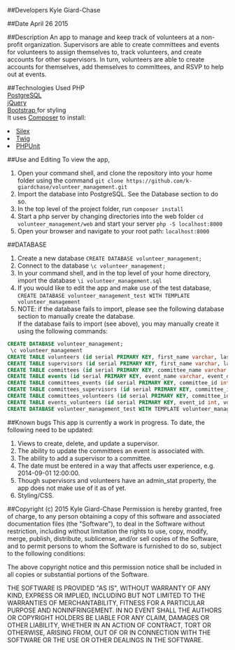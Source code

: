 ##Developers
Kyle Giard-Chase

##Date
April 26 2015



##Description
An app to manage and keep track of volunteers at a non-profit organization. Supervisors are able to create committees and events for volunteers to assign themselves to, track volunteers, and create accounts for other supervisors. In turn, volunteers are able to create accounts for themselves, add themselves to committees, and RSVP to help out at events.

##Technologies Used
PHP <br>
<a href='http://www.postgresql.org/'>PostgreSQL</a> <br>
<a href='https://developers.google.com/speed/libraries/'>jQuery</a> <br>
<a href='http://getbootstrap.com/'>Bootstrap </a>for styling <br>
It uses <a href='https://getcomposer.org/'>Composer</a> to install:
<li>
<a href='http://silex.sensiolabs.org/'>Silex</a>
</li>
<li><a href='http://twig.sensiolabs.org/'>Twig</a></li>
<li><a href='https://phpunit.de/'>PHPUnit</a></li>

##Use and Editing
To view the app,<br>
1. Open your command shell, and clone the repository into your home folder using the command `git clone https://github.com/k-giardchase/volunteer_management.git`<br>
2. Import the database into PostgreSQL. See the Database section to do so.<br>
3. In the top level of the project folder, run `composer install`<br>
4. Start a php server by changing directories into the web folder `cd volunteer_management/web`
and start your server `php -S localhost:8000`<br>
5. Open your browser and navigate to your root path: `localhost:8000`


##DATABASE
1. Create a new database `CREATE DATABASE volunteer_management;`<br>
2. Connect to the database `\c volunteer_management;`<br>
3. In your command shell, and in the top level of your home directory, import the database `\i volunteer_management.sql`<br>
4. If you would like to edit the app and make use of the test database, `CREATE DATABASE volunteer_management_test WITH TEMPLATE volunteer_management`<br>
5. NOTE: if the database fails to import, please see the following database section to manually create the database.<br>
If the database fails to import (see above), you may manually create it using the following commands:<br>
```sql
CREATE DATABASE volunteer_management;
 \c volunteer_management
CREATE TABLE volunteers (id serial PRIMARY KEY, first_name varchar, last_name varchar, email varchar, phone varchar, username varchar, password varchar, admin_stat int);
CREATE TABLE supervisors (id serial PRIMARY KEY, first_name varchar, last_name varchar, position_title varchar, email varchar, username varchar, password varchar, phone varchar, admin_stat int);
CREATE TABLE committees (id serial PRIMARY KEY, committee_name varchar, department varchar, description varchar);
CREATE TABLE events (id serial PRIMARY KEY, event_name varchar, event_date timestamp, location varchar);
CREATE TABLE committees_events (id serial PRIMARY KEY, committee_id int, event_id int);
CREATE TABLE committees_supervisors (id serial PRIMARY KEY, committee_id int, supervisor_id int);
CREATE TABLE committees_volunteers (id serial PRIMARY KEY, committee_id int, volunteer_id int);
CREATE TABLE events_volunteers (id serial PRIMARY KEY, event_id int, volunteer_id int);
CREATE DATABASE volunteer_management_test WITH TEMPLATE volunteer_management;
```

##Known bugs
This app is currently a work in progress. To date, the following need to be updated:<br>
1. Views to create, delete, and update a supervisor.<br>
2. The ability to update the committees an event is associated with.<br>
3. The ability to add a supervisor to a committee.<br>
4. The date must be entered in a way that affects user experience, e.g. 2014-09-01 12:00:00.<br>
5. Though supervisors and volunteers have an admin_stat property, the app does not make use of it as of yet.<br>
6. Styling/CSS.


##Copyright (c) 2015 Kyle Giard-Chase
Permission is hereby granted, free of charge, to any person obtaining a copy
of this software and associated documentation files (the "Software"), to deal
in the Software without restriction, including without limitation the rights
to use, copy, modify, merge, publish, distribute, sublicense, and/or sell
copies of the Software, and to permit persons to whom the Software is
furnished to do so, subject to the following conditions:

The above copyright notice and this permission notice shall be included in
all copies or substantial portions of the Software.

THE SOFTWARE IS PROVIDED "AS IS", WITHOUT WARRANTY OF ANY KIND, EXPRESS OR
IMPLIED, INCLUDING BUT NOT LIMITED TO THE WARRANTIES OF MERCHANTABILITY,
FITNESS FOR A PARTICULAR PURPOSE AND NONINFRINGEMENT. IN NO EVENT SHALL THE
AUTHORS OR COPYRIGHT HOLDERS BE LIABLE FOR ANY CLAIM, DAMAGES OR OTHER
LIABILITY, WHETHER IN AN ACTION OF CONTRACT, TORT OR OTHERWISE, ARISING FROM,
OUT OF OR IN CONNECTION WITH THE SOFTWARE OR THE USE OR OTHER DEALINGS IN
THE SOFTWARE.
